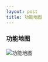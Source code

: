 ```yaml
---
layout: post
title: 功能地图
---
```

### 功能地图
![功能地图](http://7xjb25.com1.z0.glb.clouddn.com/p023b5bb5c9ea15ce87657203b6003af33a87b235.jpg)
